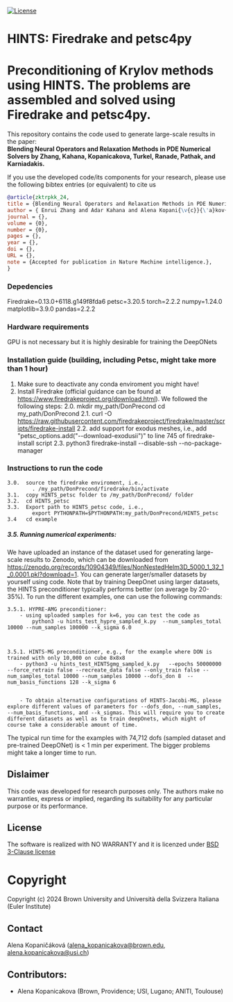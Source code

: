 [![License](https://img.shields.io/badge/License-BSD%203--Clause-blue.svg)](https://opensource.org/licenses/BSD-3-Clause)

# HINTS: Firedrake and petsc4py

# Preconditioning of Krylov methods using HINTS. The problems are assembled and solved using Firedrake and petsc4py. 
This repository contains the code used to generate large-scale results in the paper: <br> 
**Blending Neural Operators and Relaxation Methods in PDE Numerical Solvers by Zhang, Kahana, Kopanicakova, Turkel, Ranade, Pathak, and Karniadakis.**<br> 

If you use the developed code/its components for your research, please use the following bibtex entries (or equivalent) to cite us
```bibtex
@article{zktrpkk_24,
title = {Blending Neural Operators and Relaxation Methods in PDE Numerical Solvers},
author = { Enrui Zhang and Adar Kahana and Alena Kopani{\v{c}}{\'a}kov{\'a} and Eli Turkel and Rishikesh Ranade and Jay Pathak and George Em Karniadakis},
journal = {},
volume = {0},
number = {0},
pages = {},
year = {},
doi = {},
URL = {},
note = {Accepted for publication in Nature Machine intelligence.},
}
```


### Depedencies
Firedrake=0.13.0+6118.g149f8fda6
petsc=3.20.5
torch=2.2.2
numpy=1.24.0
matplotlib=3.9.0
pandas=2.2.2


### Hardware requirements
GPU is not necessary but it is highly desirable for training the DeepONets


### Installation guide (building, including Petsc, might take more than 1 hour)
1. Make sure to deactivate any conda enviroment you might have!
2. Install Firedrake (official guidance can be found at https://www.firedrakeproject.org/download.html). 
	We followed the following steps: 
	2.0. 	mkdir my_path/DonPrecond 
			cd my_path/DonPrecond
	2.1. curl -O https://raw.githubusercontent.com/firedrakeproject/firedrake/master/scripts/firedrake-install
	2.2. add support for exodus meshes, i.e., add  "petsc_options.add("--download-exodusii")" to line 745 of firedrake-install script
	2.3. python3 firedrake-install --disable-ssh --no-package-manager


### Instructions to run the code
	3.0.  source the firedrake enviroment, i.e., 
			. /my_path/DonPrecond/firedrake/bin/activate
	3.1.  copy HINTS_petsc folder to /my_path/DonPrecond/ folder
	3.2.  cd HINTS_petsc
	3.3.  Export path to HINTS_petsc code, i.e., 
			export PYTHONPATH=$PYTHONPATH:my_path/DonPrecond/HINTS_petsc
	3.4   cd example


##### 3.5. 	Running numerical experiments: 
We have uploaded an instance of the dataset used for generating large-scale results to Zenodo, which can be downloaded from https://zenodo.org/records/10904349/files/NonNestedHelm3D_5000_1_32_1_0.0001.pkl?download=1. 
You can generate larger/smaller datasets by yourself using code. Note that by training DeepOnet using larger datasets, the HINTS preconditioner typically performs better (on average by 20-35%). To run the different examples, one can use the following commands: 
			

	3.5.1. HYPRE-AMG preconditioner: 
		- using uploaded samples for k=6, you can test the code as
			python3 -u hints_test_hypre_sampled_k.py  --num_samples_total 10000 --num_samples 100000 --k_sigma 6.0 



	3.5.1. HINTS-MG preconditioner, e.g., for the example where DON is trained with only 10,000 on cube 8x8x8 
		- python3 -u hints_test_HINTSgmg_sampled_k.py   --epochs 50000000 --force_retrain false --recreate_data false --only_train false --num_samples_total 10000 --num_samples 10000 --dofs_don 8  --num_basis_functions 128 --k_sigma 6


		- To obtain alternative configurations of HINTS-Jacobi-MG, please explore different values of parameters for --dofs_don, --num_samples, --num_basis_functions, and --k_sigmas. This will require you to create different datasets as well as to train deepOnets, which might of course take a considerable amount of time. 


The typical run time for the examples with 74,712 dofs (sampled dataset and pre-trained DeepONet) is < 1 min per experiment. 
The bigger problems might take a longer time to run. 



## Dislaimer
This code was developed for research purposes only. The authors make no warranties, express or implied, regarding its suitability for any particular purpose or its performance.

## License
The software is realized with NO WARRANTY and it is licenzed under [BSD 3-Clause license](https://opensource.org/licenses/BSD-3-Clause)

# Copyright
Copyright (c) 2024 Brown University and Università della Svizzera Italiana (Euler Institute)


## Contact
Alena Kopaničáková (<alena_kopanicakova@brown.edu>, <alena.kopanicakova@usi.ch>)


## Contributors: 
* Alena Kopanicakova (Brown, Providence; USI, Lugano; ANITI, Toulouse)

